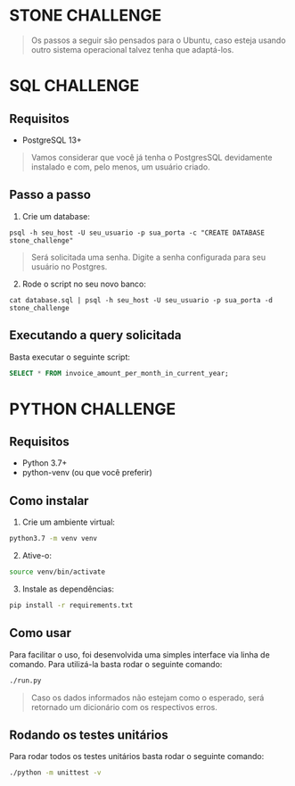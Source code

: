 # STONE CHALLENGE

> Os passos a seguir são pensados para o Ubuntu, caso esteja usando outro sistema operacional talvez tenha que adaptá-los.

# SQL CHALLENGE

## Requisitos
- PostgreSQL 13+
> Vamos considerar que você já tenha o PostgresSQL devidamente instalado e com, pelo menos, um usuário criado.

## Passo a passo

1. Crie um database:
```
psql -h seu_host -U seu_usuario -p sua_porta -c "CREATE DATABASE stone_challenge"
```
> Será solicitada uma senha. Digite a senha configurada para seu usuário no Postgres.

2. Rode o script no seu novo banco:
```
cat database.sql | psql -h seu_host -U seu_usuario -p sua_porta -d stone_challenge
```

## Executando a query solicitada
Basta executar o seguinte script:
```SQL
SELECT * FROM invoice_amount_per_month_in_current_year;
```

# PYTHON CHALLENGE

## Requisitos
- Python 3.7+
- python-venv (ou que você preferir)

## Como instalar
1. Crie um ambiente virtual:
```bash
python3.7 -m venv venv
```

2. Ative-o:
```bash
source venv/bin/activate
```

3. Instale as dependências:
```bash
pip install -r requirements.txt
```

## Como usar
Para facilitar o uso, foi desenvolvida uma simples interface via linha de comando. Para utilizá-la basta rodar o seguinte comando:
```bash
./run.py
```

> Caso os dados informados não estejam como o esperado, será retornado um dicionário com os respectivos erros.

## Rodando os testes unitários
Para rodar todos os testes unitários basta rodar o seguinte comando:

```bash
./python -m unittest -v
```